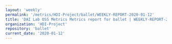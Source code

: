 ```yaml
---
layout: 'weekly'
permalink: '/metrics/HDI-Project/ballet/WEEKLY-REPORT-2020-01-12'
title: 'DAI Lab OSS Metrics Metrics report for ballet | WEEKLY-REPORT-2020-01-12'
organization: 'HDI-Project'
repository: 'ballet'
current_date: '2020-01-12'
---
```

